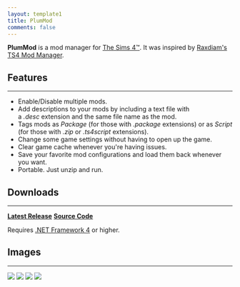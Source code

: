 ```yaml
---
layout: template1
title: PlumMod
comments: false
---
```


<p><strong>PlumMod</strong> is a mod manager for <a href="https://www.thesims.com/" target="_blank">The Sims 4™</a>. It was inspired by <a href="http://www.raxdiam.com/ts4mm/" target="_blank">Raxdiam's TS4 Mod Manager</a>.</p>

<h2>Features</h2>

<hr />
<ul>
	<li>Enable/Disable multiple mods.</li>
	<li>Add descriptions to your mods by including a text file with a&nbsp;<em>.desc</em>&nbsp;extension and the same file name as the mod.</li>
	<li>Tags mods as <em>Package</em> (for those with <em>.package</em> extensions) or as <em>Script</em> (for those with <em>.zip</em> or <em>.ts4script</em> extensions).</li>
	<li>Change some game settings without having to open up the game.</li>
	<li>Clear game cache whenever you're having issues.</li>
	<li>Save your favorite mod configurations and load them back whenever you want.</li>
	<li>Portable. Just unzip and run.</li>
</ul>

<h2>Downloads</h2>

<hr />
<p><a class="btn btn-danger btn-large" href="https://github.com/Lomeli12/PlumMod/releases/latest" target="_blank"><span class="fa fa-download"></span> <strong>Latest Release</strong></a> <a class="btn btn-success btn-large" href="https://github.com/Lomeli12/PlumMod" target="_blank"><span class="fas fa-code-branch"></span> <strong>Source Code</strong></a></p>

<p>Requires&nbsp;<a href="http://www.microsoft.com/en-us/download/details.aspx?id=17718" target="_blank">.NET Framework 4</a> or higher.</p>

<h2>Images</h2>

<hr />
<div id="slider">
    <img src="{{ site.baseurl }}/assets/gallery/plummod/plummod0.png">
    <img src="{{ site.baseurl }}/assets/gallery/plummod/plummod1.png">
    <img src="{{ site.baseurl }}/assets/gallery/plummod/plummod2.png">
	<img src="{{ site.baseurl }}/assets/gallery/plummod/plummod3.png">
</div>